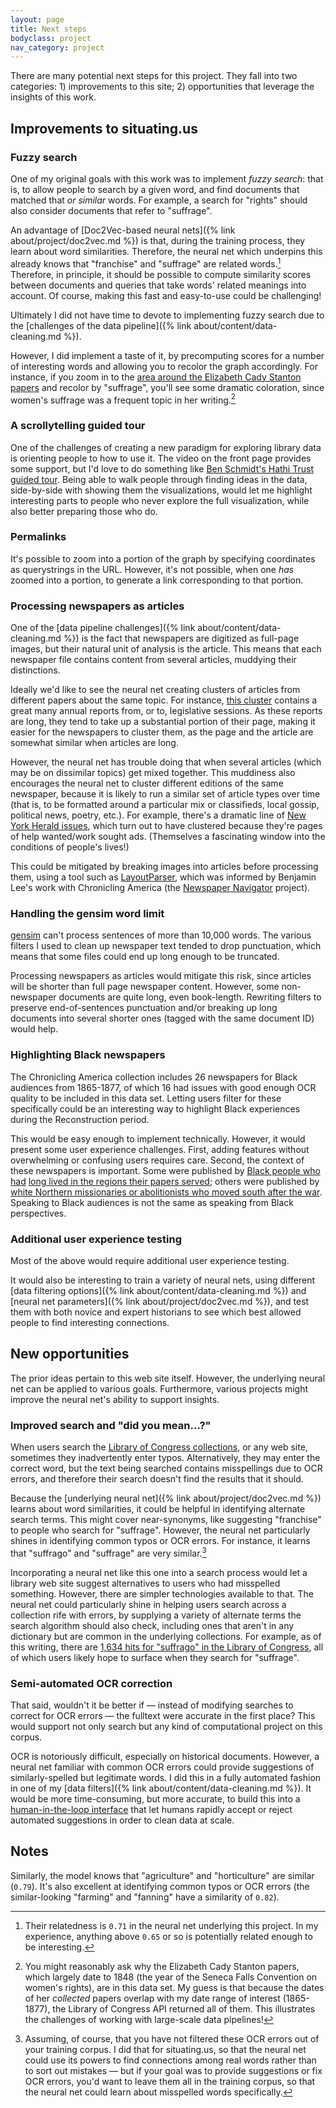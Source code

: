 ```yaml
---
layout: page
title: Next steps
bodyclass: project
nav_category: project
---
```


There are many potential next steps for this project. They fall into two categories: 1) improvements to this site; 2) opportunities that leverage the insights of this work.

## Improvements to situating.us

### Fuzzy search
One of my original goals with this work was to implement _fuzzy search_: that is, to allow people to search by a given word, and find documents that matched that _or similar_ words. For example, a search for "rights" should also consider documents that refer to "suffrage".

An advantage of [Doc2Vec-based neural nets]({% link about/project/doc2vec.md %})  is that, during the training process, they learn about word similarities. Therefore, the neural net which underpins this already knows that "franchise" and "suffrage" are related words.[^1] Therefore, in principle, it should be possible to compute similarity scores between documents and queries that take words' related meanings into account. Of course, making this fast and easy-to-use could be challenging!

Ultimately I did not have time to devote to implementing fuzzy search due to the  [challenges of the data pipeline]({% link about/content/data-cleaning.md %}).

However, I did implement a taste of it, by precomputing scores for a number of interesting words and allowing you to recolor the graph accordingly. For instance, if you zoom in to the [area around the Elizabeth Cady Stanton papers](/explore.html?xmin=5.29&xmax=5.69&ymin=8.86&ymax=9.26) and recolor by "suffrage", you'll see some dramatic coloration, since women's suffrage was a frequent topic in her writing.[^2]

### A scrollytelling guided tour
One of the challenges of creating a new paradigm for exploring library data is orienting people to how to use it. The video on the front page provides some support, but I'd love to do something like [Ben Schmidt's Hathi Trust guided tour](http://creatingdata.us/datasets/hathi-features/). Being able to walk people through finding ideas in the data, side-by-side with showing them the visualizations, would let me highlight interesting parts to people who never explore the full visualization, while also better preparing those who do.

### Permalinks
It's possible to zoom into a portion of the graph by specifying coordinates as querystrings in the URL. However, it's not possible, when one _has_ zoomed into a portion, to generate a link corresponding to that portion.

### Processing newspapers as articles
One of the [data pipeline challenges]({% link about/content/data-cleaning.md %}) is the fact that newspapers are digitized as full-page images, but their natural unit of analysis is the article. This means that each newspaper file contains content from several articles, muddying their distinctions.

Ideally we'd like to see the neural net creating clusters of articles from different papers about the same topic. For instance, [this cluster](/explore.html?xmin=0.17&xmax=0.24&ymin=6.45&ymax=6.55) contains a great many annual reports from, or to, legislative sessions. As these reports are long, they tend to take up a substantial portion of their page, making it easier for the newspapers to cluster them, as the page and the article are somewhat similar when articles are long.

However, the neural net has trouble doing that when several articles (which may be on dissimilar topics) get mixed together. This muddiness also encourages the neural net to cluster different editions of the same newspaper, because it is likely to run a similar set of article types over time (that is, to be formatted around a particular mix or classifieds, local gossip, political news, poetry, etc.). For example, there's a dramatic line of [New York Herald issues](/explore.html?xmin=4.0&xmax=4.2&ymin=-1.3&ymax=-0.3), which turn out to have clustered because they're pages of help wanted/work sought ads. (Themselves a fascinating window into the conditions of people's lives!)

This could be mitigated by breaking images into articles before processing them, using a tool such as [LayoutParser](https://layout-parser.github.io/), which was informed by Benjamin Lee's work with Chronicling America (the [Newspaper Navigator](https://news-navigator.labs.loc.gov/) project).

### Handling the gensim word limit

[gensim](https://radimrehurek.com/gensim/) can't process sentences of more than 10,000 words. The various filters I used to clean up newspaper text tended to drop punctuation, which means that some files could end up long enough to be truncated.

Processing newspapers as articles would mitigate this risk, since articles will be shorter than full page newspaper content. However, some non-newspaper documents are quite long, even book-length. Rewriting filters to preserve end-of-sentences punctuation and/or breaking up long documents into several shorter ones (tagged with the same document ID) would help.

### Highlighting Black newspapers
The Chronicling America collection includes 26 newspapers for Black audiences from 1865-1877, of which 16 had issues with good enough OCR quality to be included in this data set. Letting users filter for these specifically could be an interesting way to highlight Black experiences during the Reconstruction period.

This would be easy enough to implement technically. However, it would present some user experience challenges. First, adding features without overwhelming or confusing users requires care. Second, the context of these newspapers is important. Some were published by [Black people who had](https://chroniclingamerica.loc.gov/lccn/sn83025783/) [long lived in the regions their papers served](https://chroniclingamerica.loc.gov/lccn/sn84020151/); others were published by [white Northern missionaries or abolitionists who moved south after the war](https://chroniclingamerica.loc.gov/lccn/sn83025784/). Speaking to Black audiences is not the same as speaking from Black perspectives.

### Additional user experience testing
Most of the above would require additional user experience testing.

It would also be interesting to train a variety of neural nets, using different [data filtering options]({% link about/content/data-cleaning.md %}) and [neural net parameters]({% link about/project/doc2vec.md %}), and test them with both novice and expert historians to see which best allowed people to find interesting connections.

## New opportunities
The prior ideas pertain to this web site itself. However, the underlying neural net can be applied to various goals. Furthermore, various projects might improve the neural net's ability to support insights.

### Improved search and "did you mean...?"
When users search the [Library of Congress collections](https://www.loc.gov), or any web site, sometimes they inadvertently enter typos. Alternatively, they may enter the correct word, but the text being searched contains misspellings due to OCR errors, and therefore their search doesn't find the results that it should.

Because the [underlying neural net]({% link about/project/doc2vec.md %}) learns about word similarities, it could be helpful in identifying alternate search terms. This might cover near-synonyms, like suggesting "franchise" to people who search for "suffrage". However, the neural net particularly shines in identifying common typos or OCR errors. For instance, it learns that "suffrago" and "suffrage" are very similar.[^3]

Incorporating a neural net like this one into a search process would let a library web site suggest alternatives to users who had misspelled something. However, there are simpler technologies available to that. The neural net could particularly shine in helping users search across a collection rife with errors, by supplying a variety of alternate terms the search algorithm should also check, including ones that aren't in any dictionary but are common in the underlying collections. For example, as of this writing, there are [1,634 hits for "suffrago" in the Library of Congress](https://www.loc.gov/search/?q=suffrago), all of which users likely hope to surface when they search for "suffrage".

### Semi-automated OCR correction
That said, wouldn't it be better if — instead of modifying searches to correct for OCR errors — the fulltext were accurate in the first place? This would support not only search but any kind of computational project on this corpus.

OCR is notoriously difficult, especially on historical documents. However, a neural net familiar with common OCR errors could provide suggestions of similarly-spelled but legitimate words. I did this in a fully automated fashion in one of my [data filters]({% link about/content/data-cleaning.md %}). It would be more time-consuming, but more accurate, to build this into a [human-in-the-loop interface](https://labs.loc.gov/work/experiments/humans-loop/) that let humans rapidly accept or reject automated suggestions in order to clean data at scale.

## Notes
[^1]: Their relatedness is `0.71` in the neural net underlying this project. In  my experience, anything above `0.65` or so is potentially related enough to be interesting.

Similarly, the model knows that "agriculture" and "horticulture" are similar (`0.79`). It's also excellent at identifying common typos or OCR errors (the similar-looking "farming" and "fanning" have a similarity of `0.82`).

[^2]: You might reasonably ask why the Elizabeth Cady Stanton papers, which largely date to 1848 (the year of the Seneca Falls Convention on women's rights), are in this data set. My guess is that because the dates of her _collected_ papers overlap with my date range of interest (1865-1877), the Library of Congress API returned all of them. This illustrates the challenges of working with large-scale data pipelines!

[^3]: Assuming, of course, that you have not filtered these OCR errors out of your training corpus. I did that for situating.us, so that the neural net could use its powers to find connections among real words rather than to sort out mistakes — but if your goal was to provide suggestions or fix OCR errors, you'd want to leave them all in the training corpus, so that the neural net could learn about misspelled words specifically.
